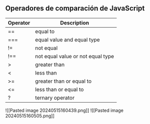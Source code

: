 ## Operadores de comparación de JavaScript

|Operator|Description|
|---|---|
|==|equal to|
|===|equal value and equal type|
|!=|not equal|
|!==|not equal value or not equal type|
|>|greater than|
|<|less than|
|>=|greater than or equal to|
|<=|less than or equal to|
|?|ternary operator|

![[Pasted image 20240515160439.png]]
![[Pasted image 20240515160505.png]]
